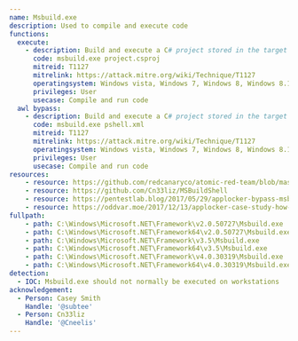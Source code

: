 ```yaml
---
name: Msbuild.exe
description: Used to compile and execute code
functions:
  execute:
    - description: Build and execute a C# project stored in the target csproj file.
      code: msbuild.exe project.csproj
      mitreid: T1127
      mitrelink: https://attack.mitre.org/wiki/Technique/T1127
      operatingsystem: Windows vista, Windows 7, Windows 8, Windows 8.1, Windows 10
      privileges: User
      usecase: Compile and run code
  awl bypass:
    - description: Build and execute a C# project stored in the target XML file.
      code: msbuild.exe pshell.xml
      mitreid: T1127
      mitrelink: https://attack.mitre.org/wiki/Technique/T1127
      operatingsystem: Windows vista, Windows 7, Windows 8, Windows 8.1, Windows 10
      privileges: User
      usecase: Compile and run code
resources:
    - resource: https://github.com/redcanaryco/atomic-red-team/blob/master/atomics/T1127/T1127.md
    - resource: https://github.com/Cn33liz/MSBuildShell
    - resource: https://pentestlab.blog/2017/05/29/applocker-bypass-msbuild/
    - resource: https://oddvar.moe/2017/12/13/applocker-case-study-how-insecure-is-it-really-part-1/
fullpath:
    - path: C:\Windows\Microsoft.NET\Framework\v2.0.50727\Msbuild.exe
    - path: C:\Windows\Microsoft.NET\Framework64\v2.0.50727\Msbuild.exe
    - path: C:\Windows\Microsoft.NET\Framework\v3.5\Msbuild.exe
    - path: C:\Windows\Microsoft.NET\Framework64\v3.5\Msbuild.exe
    - path: C:\Windows\Microsoft.NET\Framework\v4.0.30319\Msbuild.exe
    - path: C:\Windows\Microsoft.NET\Framework64\v4.0.30319\Msbuild.exe
detection:
  - IOC: Msbuild.exe should not normally be executed on workstations
acknowledgement:
  - Person: Casey Smith
    Handle: '@subtee'
  - Person: Cn33liz
    Handle: '@Cneelis'
---
```

